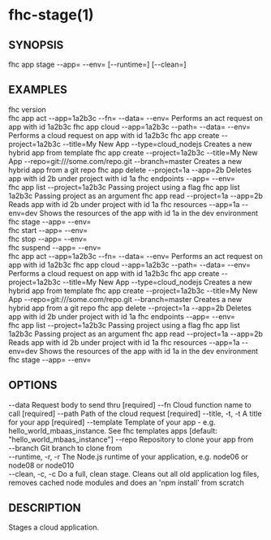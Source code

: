 fhc-stage(1)
============
## SYNOPSIS

 fhc app stage --app=<app> --env=<env> [--runtime=<runtime>] [--clean=<clean>]

## EXAMPLES

  fhc version                                                                                                
  fhc app act --app=1a2b3c --fn=<serverside Function> --data=<data to send> --env=<environment>              Performs an act request on app with id 1a2b3c
  fhc app cloud --app=1a2b3c --path=<serverside path from root> --data=<Data to send> --env=<environment>    Performs a cloud request on app with id 1a2b3c
  fhc app create --project=1a2b3c --title=My New App --type=cloud_nodejs                                     Creates a new hybrid app from template
  fhc app create --project=1a2b3c --title=My New App --repo=git:///some.com/repo.git --branch=master         Creates a new hybrid app from a git repo
  fhc app delete --project=1a --app=2b                                                                       Deletes app with id 2b under project with id 1a
  fhc endpoints --app=<appGuid> --env=<environmentName>                                                      
  fhc app list --project=1a2b3c                                                                              Passing project using a flag
  fhc app list 1a2b3c                                                                                        Passing project as an argument
  fhc app read --project=1a --app=2b                                                                         Reads app with id 2b under project with id 1a
  fhc resources --app=1a --env=dev                                                                           Shows the resources of the app with id 1a in the dev environment
  fhc stage --app=<appGuid> --env=<environmentName>                                                          
  fhc start --app=<appGuid> --env=<environmentName>                                                          
  fhc stop --app=<appGuid> --env=<environmentName>                                                           
  fhc suspend --app=<appGuid> --env=<environmentName>                                                        
  fhc app act --app=1a2b3c --fn=<serverside Function> --data=<data to send> --env=<environment>              Performs an act request on app with id 1a2b3c
  fhc app cloud --app=1a2b3c --path=<serverside path from root> --data=<Data to send> --env=<environment>    Performs a cloud request on app with id 1a2b3c
  fhc app create --project=1a2b3c --title=My New App --type=cloud_nodejs                                     Creates a new hybrid app from template
  fhc app create --project=1a2b3c --title=My New App --repo=git:///some.com/repo.git --branch=master         Creates a new hybrid app from a git repo
  fhc app delete --project=1a --app=2b                                                                       Deletes app with id 2b under project with id 1a
  fhc endpoints --app=<appGuid> --env=<environmentName>                                                      
  fhc app list --project=1a2b3c                                                                              Passing project using a flag
  fhc app list 1a2b3c                                                                                        Passing project as an argument
  fhc app read --project=1a --app=2b                                                                         Reads app with id 2b under project with id 1a
  fhc resources --app=1a --env=dev                                                                           Shows the resources of the app with id 1a in the dev environment
  fhc stage --app=<appGuid> --env=<environmentName>                                                          


## OPTIONS

  --data             Request body to send thru                                                                                                             [required]
  --fn               Cloud function name to call                                                                                                           [required]
  --path             Path of the cloud request                                                                                                             [required]
  --title, -t, -t    A title for your app                                                                                                                  [required]
  --template         Template of your app - e.g. hello_world_mbaas_instance. See fhc templates apps                                                        [default: "hello_world_mbaas_instance"]
  --repo             Repository to clone your app from                                                                                                   
  --branch           Git branch to clone from                                                                                                            
  --runtime, -r, -r  The Node.js runtime of your application, e.g. node06 or node08 or node010                                                           
  --clean, -c, -c    Do a full, clean stage. Cleans out all old application log files, removes cached node modules and does an 'npm install' from scratch

## DESCRIPTION

Stages a cloud application.

